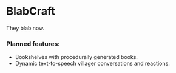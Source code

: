 # BlabCraft

They blab now.

### Planned features:
- Bookshelves with procedurally generated books.
- Dynamic text-to-speech villager conversations and reactions.
